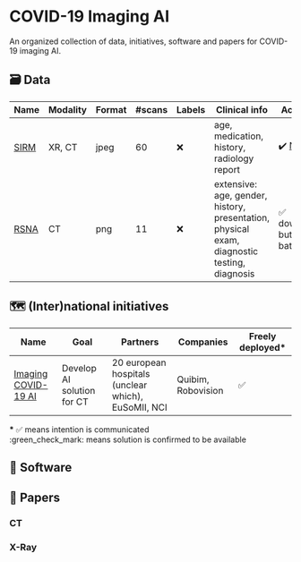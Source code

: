 # COVID-19 Imaging AI

An organized collection of data, initiatives, software and papers for 
COVID-19 imaging AI.

## :card_file_box: Data

Name | Modality | Format | #scans | Labels | Clinical info | Accessibility
-----|----------|--------|-----------------|--------|---------------|--------------
[SIRM](https://www.sirm.org/category/senza-categoria/covid-19/) | XR, CT | jpeg | 60 | :x: | age, medication, history, radiology report | :heavy_check_mark: [NifTI](http://medicalsegmentation.com/covid19/) 
[RSNA](https://cases.rsna.org/coronavirus) | CT	| png | 11 | :x: | extensive: age, gender, history, presentation, physical exam, diagnostic testing, diagnosis | :white_check_mark: downloadable, but not in batch

## :world_map: (Inter)national initiatives

Name | Goal | Partners | Companies | Freely deployed\*
-----|------|----------|-----------|------------------
[Imaging COVID-19 AI](https://imagingcovid19ai.eu/) | Develop AI solution for CT | 20 european hospitals (unclear which), EuSoMII, NCI | Quibim, Robovision | :white_check_mark:

**\*** 
:white_check_mark: means intention is communicated   
:green_check_mark: means solution is confirmed to be available

## :minidisc: Software

## :page_facing_up: Papers

### CT

### X-Ray
